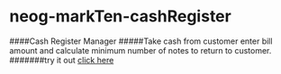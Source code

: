 # neog-markTen-cashRegister
 ####Cash Register Manager
 #####Take cash from customer enter bill amount and calculate minimum number of notes to return to customer. 
 #######try it out [click here](https://returnchangecash.netlify.app)
